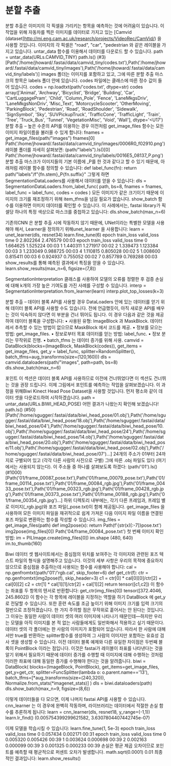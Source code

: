 # 분할 추출

분할 추출은 이미지의 각 픽셀을 가리키는 항목을 예측하는 것에 어려움이 있습니다. 이 작업을 위해 자동차를 찍은 이미지를 데이터로 가지고 있는 [Camvid (dataset]http://mi.eng.cam.ac.uk/research/projects/VideoRec/CamVid/) 을 사용할 것입니다. 이미지의 각 픽셀은 "road", "car", "pedestrian 와 같은 레이블을 가지고 있습니다.
untar_data 함수를 이용해서 데이터를 다운로드 할 수 있습니다.
path = untar_data(URLs.CAMVID_TINY)
path.ls()
(#3) [Path('/home/jhoward/.fastai/data/camvid_tiny/codes.txt'),Path('/home/jhoward/.fastai/data/camvid_tiny/images'),Path('/home/jhoward/.fastai/data/camvid_tiny/labels')]
images 폴더는 이미지를 포함하고 있고, 그에 따른 분할 추출 마스크의 항목은 labels 폴더 안에 있습니다. codes 파일에는 클래스에 따른 정수 값이 들어 있습니다.
codes = np.loadtxt(path/'codes.txt', dtype=str)
codes
array(['Animal', 'Archway', 'Bicyclist', 'Bridge', 'Building', 'Car',
       'CartLuggagePram', 'Child', 'Column_Pole', 'Fence', 'LaneMkgsDriv',
       'LaneMkgsNonDriv', 'Misc_Text', 'MotorcycleScooter', 'OtherMoving',
       'ParkingBlock', 'Pedestrian', 'Road', 'RoadShoulder', 'Sidewalk',
       'SignSymbol', 'Sky', 'SUVPickupTruck', 'TrafficCone',
       'TrafficLight', 'Train', 'Tree', 'Truck_Bus', 'Tunnel',
       'VegetationMisc', 'Void', 'Wall'], dtype='<U17')
분할 추출 – 높은 수준의 API를 이용하는 경우
이전처럼 get_image_files 함수는 모든 이미지 파일이름을 불러올 수 있게 합니다:
fnames = get_image_files(path/"images")
fnames[0]
Path('/home/jhoward/.fastai/data/camvid_tiny/images/0006R0_f02910.png')
레이블 폴더를 자세히 살펴보면:
(path/"labels").ls()[0]
Path('/home/jhoward/.fastai/data/camvid_tiny/labels/0016E5_08137_P.png')
분할 추출 마스크가 이미지들의 기본 이름에 _P를 한 것과 같다고 할 수 있기 때문에, 아래처럼 레이블 함수를 정의할 수 있습니다:
def label_func(fn): return path/"labels"/f"{fn.stem}_P{fn.suffix}"
그렇게 하면 SegmentationDataLoaders를 사용해서 데이터를 얻을 수 있습니다:
dls = SegmentationDataLoaders.from_label_func(
    path, bs=8, fnames = fnames, label_func = label_func, codes = codes
)
모든 이미지가 같은 크기이기 때문에 이미지의 크기를 재조정하기 위해 item_tfms을 넘길 필요가 없습니다.
 show_batch 함수를 이용하면 이미지 데이터를 확인할 수 있습니다. 이 사례에서는, fastai library가 픽셀당 하나의 특정 색상으로 마스크를 중첩하고 있습니다:
dls.show_batch(max_n=6)
 
기존의CNN 은 분할 추출 시에 작동하지 않기 때문에, UNet이라는 특별한 모델을 사용해야 해서, Learner을 정의하기 위해unet_learner 을 사용합니다:
learn = unet_learner(dls, resnet34)
learn.fine_tune(6)
epoch	train_loss	valid_loss	time
0	2.802264	2.476579	00:03
epoch	train_loss	valid_loss	time
0	1.664625	1.525224	00:03
1	1.440311	1.271917	00:02
2	1.339473	1.123384	00:03
3	1.233049	0.988725	00:03
4	1.110815	0.805028	00:02
5	1.008600	0.815411	00:03
6	0.924937	0.755052	00:02
7	0.857789	0.769288	00:03
show_results를 통해 예측된 결과에서 특징을 얻을 수 있습니다. 
learn.show_results(max_n=6, figsize=(7,8))
 
SegmentationInterpretation 클래스를 사용하여 모델의 오류를 정렬한 후 검증 손실에 대해 k개의 가장 높은 기여도를 가진 사례를 구성할 수 있습니다.
interp = SegmentationInterpretation.from_learner(learn)
interp.plot_top_losses(k=3)
 
분할 추출 – 데이터 블록 API를 사용할 경우
DataLoaders 안에 있는 데이터를 얻기 위해 데이터 블록 API를 사용할 수도 있습니다. 전에 언급했듯이, 아직 새로운 API를 배우는 것이 익숙하지 않다면 이 부분을 건너 뛰어도 됩니다.
이 경우 다음과 같은 것을 제공하여 데이터 블록을 구성합니다:
•	사용된 유형: ImageBlock 과  MaskBlock. 데이터레서 추측할 수 있는 방법이 없으므로 MaskBlock 에서 코드를 제공.
•	정보를 모으는 방법: get_image_files.
•	정보로부터 목표 데이터를 얻는 방법: label_func.
•	정보 분리는 무작위로 진행.
•	batch_tfms 는 데이터 증가를 위해 사용.
camvid = DataBlock(blocks=(ImageBlock, MaskBlock(codes)),
                   get_items = get_image_files,
                   get_y = label_func,
                   splitter=RandomSplitter(),
                   batch_tfms=aug_transforms(size=(120,160)))
dls = camvid.dataloaders(path/"images", path=path, bs=8)
dls.show_batch(max_n=6)
 
포인트
이 섹션은 데이터 블록 API를 사용하므로 이전에 건너뛰었다면 이 섹션도 건너뛰는 것을 권장 드립니다.
이제 그림에서 포인트를 예측하는 작업을 살펴보겠습니다. 이 과정을 위해Biwi Kinect Head Pose Dataset을 사용할 것입니다. 먼저 평소와 같이 데이터 셋을 다운로드하여 시작하겠습니다.
path = untar_data(URLs.BIWI_HEAD_POSE)
어떤 결과가 나왔는지 확인해 보겠습니다!
path.ls()
(#50) [Path('/home/sgugger/.fastai/data/biwi_head_pose/01.obj'),Path('/home/sgugger/.fastai/data/biwi_head_pose/18.obj'),Path('/home/sgugger/.fastai/data/biwi_head_pose/04'),Path('/home/sgugger/.fastai/data/biwi_head_pose/10.obj'),Path('/home/sgugger/.fastai/data/biwi_head_pose/24'),Path('/home/sgugger/.fastai/data/biwi_head_pose/14.obj'),Path('/home/sgugger/.fastai/data/biwi_head_pose/20.obj'),Path('/home/sgugger/.fastai/data/biwi_head_pose/11.obj'),Path('/home/sgugger/.fastai/data/biwi_head_pose/02.obj'),Path('/home/sgugger/.fastai/data/biwi_head_pose/07')...]
24개의 주소가 01부터 24까지로 구별되어 있고 (각각 다른 사람의 사진으로 구별) 그에 따른 .obj 파일도 있다 (여기에서는 사용되지 않는다). 이 주소들 중 하나를 살펴보도록 하겠다:
(path/'01').ls()
(#1000) [Path('01/frame_00087_pose.txt'),Path('01/frame_00079_pose.txt'),Path('01/frame_00114_pose.txt'),Path('01/frame_00084_rgb.jpg'),Path('01/frame_00433_pose.txt'),Path('01/frame_00323_rgb.jpg'),Path('01/frame_00428_rgb.jpg'),Path('01/frame_00373_pose.txt'),Path('01/frame_00188_rgb.jpg'),Path('01/frame_00354_rgb.jpg')...]
하위 디렉토리 내부에는, 각기 다른 프레임과, 프레임 별로 이미지(\_rgb.jpg)와 포즈 파일(\_pose.txt)이 함께 제공됩니다. get_image_files 을 사용하여 모든 이미지 파일을 재귀적으로 쉽게 가져온 다음 이미지 파일 이름을 연결된 포즈 파일로 변환하는 함수를 작성할 수 있습니다.
img_files = get_image_files(path)
def img2pose(x): return Path(f'{str(x)[:-7]}pose.txt')
img2pose(img_files[0])
Path('04/frame_00084_pose.txt')
첫 번째 이미지 확인 방법:
im = PILImage.create(img_files[0])
im.shape
(480, 640)
im.to_thumb(160)
 
Biwi 데이터 셋 웹사이트에서는 중심점의 위치를 보여주는 각 이미지와 관련된 포즈 텍스트 파일의 형식을 설명해주고 있습니다. 이것의 세부 사항은 우리의 목적에 중요하지 않으므로 중심점을 추출하는데 사용되는 함수를 사용해야 합니다:
cal = np.genfromtxt(path/'01'/'rgb.cal', skip_footer=6)
def get_ctr(f):
    ctr = np.genfromtxt(img2pose(f), skip_header=3)
    c1 = ctr[0] * cal[0][0]/ctr[2] + cal[0][2]
    c2 = ctr[1] * cal[1][1]/ctr[2] + cal[1][2]
    return tensor([c1,c2])
이 함수는 좌표를 두 항목의 텐서로 반환합니다:
get_ctr(img_files[0])
tensor([372.4046, 245.8602])
이 함수는 각 항목에 레이블을 지정하는 역할을 하기 DataBlock 에 get_y로 전달할 수 있습니다. 또한 훈련 속도를 조금 높이기 위해 이미지 크기를 입력 크기의 절반으로 조정하겠습니다.
한 가지 주의할 점은 무작위로 흩어서는 안 된다는 것입니다. 그 이유는 동일한 사람이 데이터 셋의 여러 이미지에 나타나기 때문인데—하지만 우리는 모델을 아직 이미지를 본 적 없는 사람들에게도 일반화해서 적용하고 싶기 때문이다. 데이터 셋의 각 폴더에는 한 사람의 이미지가 포함되어 있습니다. 따라서 한 사람에 대해서만 true를 반환하는 splitter함수를 생성하여 그 사람의 이미지만 포함하는 유효성 검사 셋을 생성할 수 있습니다.
이전 데이터 블록 예제와 다른 유일한 차이점은 두번째 블록이 PointBlock 이라는 점입니다. 이것은 fastai가 레이블이 좌표를 나타낸다는 것을 알기 위해서 필요하기 때문에 데이터 증가를 수행할 때 이미지에 대해 수행하는 것처럼 이러한 좌표에 대해 동일한 증가를 수행해야 한다는 것을 알려줍니다.
biwi = DataBlock(
    blocks=(ImageBlock, PointBlock),
    get_items=get_image_files,
    get_y=get_ctr,
    splitter=FuncSplitter(lambda o: o.parent.name=='13'),
    batch_tfms=[*aug_transforms(size=(240,320)), 
                Normalize.from_stats(*imagenet_stats)]
)
dls = biwi.dataloaders(path)
dls.show_batch(max_n=9, figsize=(8,6))
 
이렇게 데이터들을 다 모으면, 이제 나머지 fastai API를 사용할 수 있습니다. cnn_learner 는 이 경우에 완벽히 작동하며, 라이브러리는 데이터에서 적절한 손실 함수를 추론하게 됩니다:
learn = cnn_learner(dls, resnet18, y_range=(-1,1))
learn.lr_find()
(0.005754399299621582, 3.6307804407442745e-07)
 
이제 모델을 학습시킬 수 있습니다:
learn.fine_tune(1, 5e-3)
epoch	train_loss	valid_loss	time
0	0.057434	0.002171	00:31
epoch	train_loss	valid_loss	time
0	0.005320	0.005426	00:39
1	0.003624	0.000698	00:39
2	0.002163	0.000099	00:39
3	0.001325	0.000233	00:39
손실은 평균 제곱 오차이므로 포인트를 예측할 때 평균적으로 퍼센트 오차가 발생합니다.
math.sqrt(0.0001)
0.01
최종적인 결과입니다:
learn.show_results()
 

